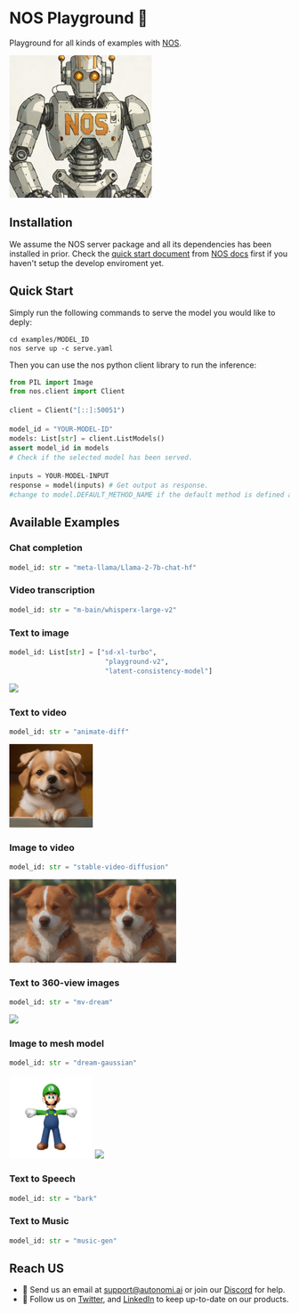 # NOS Playground 🛝 
Playground for all kinds of examples with [NOS](https://github.com/autonomi-ai/nos).

<img src="assets/exp_txt2img.png" width="256">

## Installation
We assume the NOS server package and all its dependencies has been installed in prior. Check the [quick start document](https://docs.nos.run/docs/quickstart.html) from [NOS docs](https://docs.nos.run/) first if you haven't setup the develop enviroment yet.

## Quick Start
Simply run the following commands to serve the model you would like to deply: 
```console
cd examples/MODEL_ID
nos serve up -c serve.yaml
```
Then you can use the nos python client library to run the inference:
```python
from PIL import Image
from nos.client import Client

client = Client("[::]:50051")

model_id = "YOUR-MODEL-ID"
models: List[str] = client.ListModels()
assert model_id in models 
# Check if the selected model has been served.

inputs = YOUR-MODEL-INPUT
response = model(inputs) # Get output as response.
#change to model.DEFAULT_METHOD_NAME if the default method is defined as  "__call__"
```

## Available Examples

### Chat completion
```python
model_id: str = "meta-llama/Llama-2-7b-chat-hf"
```

### Video transcription
```python
model_id: str = "m-bain/whisperx-large-v2"
```

### Text to image
```python
model_id: List[str] = ["sd-xl-turbo", 
                        "playground-v2",
                        "latent-consistency-model"]
```
<img src="examples/stable-diffusion-XL-turbo/example.png" width="150">

### Text to video
```python
model_id: str = "animate-diff"
```
<img src="examples/animate-diff/example.gif" width="150">

### Image to video
```python
model_id: str = "stable-video-diffusion"
```
<img src="assets/exp_img2vid_in.png" width="150"><img src="assets/exp_img2vid_out.gif" width="150">

### Text to 360-view images
```python
model_id: str = "mv-dream"
```
<img src="examples/mvdream/example.png" width="600">

### Image to mesh model
```python
model_id: str = "dream-gaussian"
```
<img src="examples/dream-gaussian/csm_luigi_rgba.png" width="150">
<img src="examples/dream-gaussian/example.gif" width="160">

### Text to Speech
```python
model_id: str = "bark"
```
### Text to Music
```python
model_id: str = "music-gen"
```

## Reach US
* 💬 Send us an email at [support@autonomi.ai](mailto:support@autonomi.ai) or join our [Discord](https://discord.gg/QAGgvTuvgg) for help.
* 📣 Follow us on [Twitter](https://twitter.com/autonomi\_ai), and [LinkedIn](https://www.linkedin.com/company/autonomi-ai) to keep up-to-date on our products.

